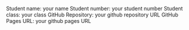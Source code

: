 Student name: your name 
Student number: your student number
Student class: your class
GitHub Repository: your github repository URL
GitHub Pages URL: your github pages URL
